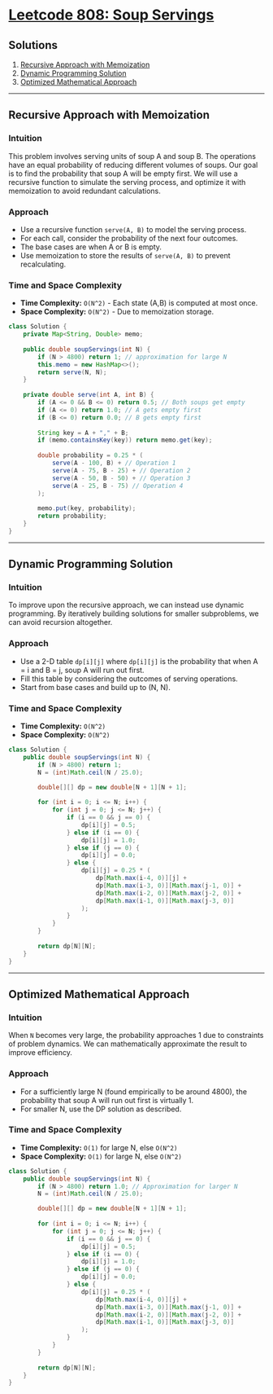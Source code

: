 # [Leetcode 808: Soup Servings](https://leetcode.com/problems/soup-servings/)

## Solutions
1. [Recursive Approach with Memoization](#recursive-approach-with-memoization)
2. [Dynamic Programming Solution](#dynamic-programming-solution)
3. [Optimized Mathematical Approach](#optimized-mathematical-approach)

---

## Recursive Approach with Memoization

### Intuition
This problem involves serving units of soup A and soup B. The operations have an equal probability of reducing different volumes of soups. Our goal is to find the probability that soup A will be empty first. We will use a recursive function to simulate the serving process, and optimize it with memoization to avoid redundant calculations.

### Approach
- Use a recursive function `serve(A, B)` to model the serving process.
- For each call, consider the probability of the next four outcomes.
- The base cases are when A or B is empty. 
- Use memoization to store the results of `serve(A, B)` to prevent recalculating.

### Time and Space Complexity
- **Time Complexity:** `O(N^2)` - Each state (A,B) is computed at most once.
- **Space Complexity:** `O(N^2)` - Due to memoization storage.

```java
class Solution {
    private Map<String, Double> memo;
    
    public double soupServings(int N) {
        if (N > 4800) return 1; // approximation for large N
        this.memo = new HashMap<>();
        return serve(N, N);
    }
    
    private double serve(int A, int B) {
        if (A <= 0 && B <= 0) return 0.5; // Both soups get empty
        if (A <= 0) return 1.0; // A gets empty first
        if (B <= 0) return 0.0; // B gets empty first
        
        String key = A + "," + B;
        if (memo.containsKey(key)) return memo.get(key);
        
        double probability = 0.25 * (
            serve(A - 100, B) + // Operation 1
            serve(A - 75, B - 25) + // Operation 2
            serve(A - 50, B - 50) + // Operation 3
            serve(A - 25, B - 75) // Operation 4
        );
        
        memo.put(key, probability);
        return probability;
    }
}
```

---

## Dynamic Programming Solution

### Intuition
To improve upon the recursive approach, we can instead use dynamic programming. By iteratively building solutions for smaller subproblems, we can avoid recursion altogether.

### Approach
- Use a 2-D table `dp[i][j]` where `dp[i][j]` is the probability that when A = i and B = j, soup A will run out first.
- Fill this table by considering the outcomes of serving operations.
- Start from base cases and build up to (N, N).

### Time and Space Complexity
- **Time Complexity:** `O(N^2)`
- **Space Complexity:** `O(N^2)`

```java
class Solution {
    public double soupServings(int N) {
        if (N > 4800) return 1;
        N = (int)Math.ceil(N / 25.0);

        double[][] dp = new double[N + 1][N + 1];
        
        for (int i = 0; i <= N; i++) {
            for (int j = 0; j <= N; j++) {
                if (i == 0 && j == 0) {
                    dp[i][j] = 0.5;
                } else if (i == 0) {
                    dp[i][j] = 1.0;
                } else if (j == 0) {
                    dp[i][j] = 0.0;
                } else {
                    dp[i][j] = 0.25 * (
                        dp[Math.max(i-4, 0)][j] +
                        dp[Math.max(i-3, 0)][Math.max(j-1, 0)] +
                        dp[Math.max(i-2, 0)][Math.max(j-2, 0)] +
                        dp[Math.max(i-1, 0)][Math.max(j-3, 0)]
                    );
                }
            }
        }
        
        return dp[N][N];
    }
}
```

---

## Optimized Mathematical Approach

### Intuition
When `N` becomes very large, the probability approaches 1 due to constraints of problem dynamics. We can mathematically approximate the result to improve efficiency.

### Approach
- For a sufficiently large N (found empirically to be around 4800), the probability that soup A will run out first is virtually 1.
- For smaller N, use the DP solution as described.

### Time and Space Complexity
- **Time Complexity:** `O(1)` for large N, else `O(N^2)`
- **Space Complexity:** `O(1)` for large N, else `O(N^2)`

```java
class Solution {
    public double soupServings(int N) {
        if (N > 4800) return 1.0; // Approximation for larger N
        N = (int)Math.ceil(N / 25.0);

        double[][] dp = new double[N + 1][N + 1];
        
        for (int i = 0; i <= N; i++) {
            for (int j = 0; j <= N; j++) {
                if (i == 0 && j == 0) {
                    dp[i][j] = 0.5;
                } else if (i == 0) {
                    dp[i][j] = 1.0;
                } else if (j == 0) {
                    dp[i][j] = 0.0;
                } else {
                    dp[i][j] = 0.25 * (
                        dp[Math.max(i-4, 0)][j] +
                        dp[Math.max(i-3, 0)][Math.max(j-1, 0)] +
                        dp[Math.max(i-2, 0)][Math.max(j-2, 0)] +
                        dp[Math.max(i-1, 0)][Math.max(j-3, 0)]
                    );
                }
            }
        }
        
        return dp[N][N];
    }
}
```

